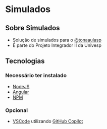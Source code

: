 # Simulados
## Sobre Simulados
- Solução de simulados para o [@tonaaulasp](https://www.instagram.com/tonaaulasp/)
- É parte do Projeto Integrador II da Univesp

## Tecnologias

### Necessário ter instalado
- [NodeJS](https://nodejs.org/pt-br/)
- [Angular](https://angular.io/guide/setup-local)
- [NPM](https://www.npmjs.com/)

### Opcional
- [VSCode](https://code.visualstudio.com/) utilizando [GitHub Copilot](https://copilot.github.com/)
